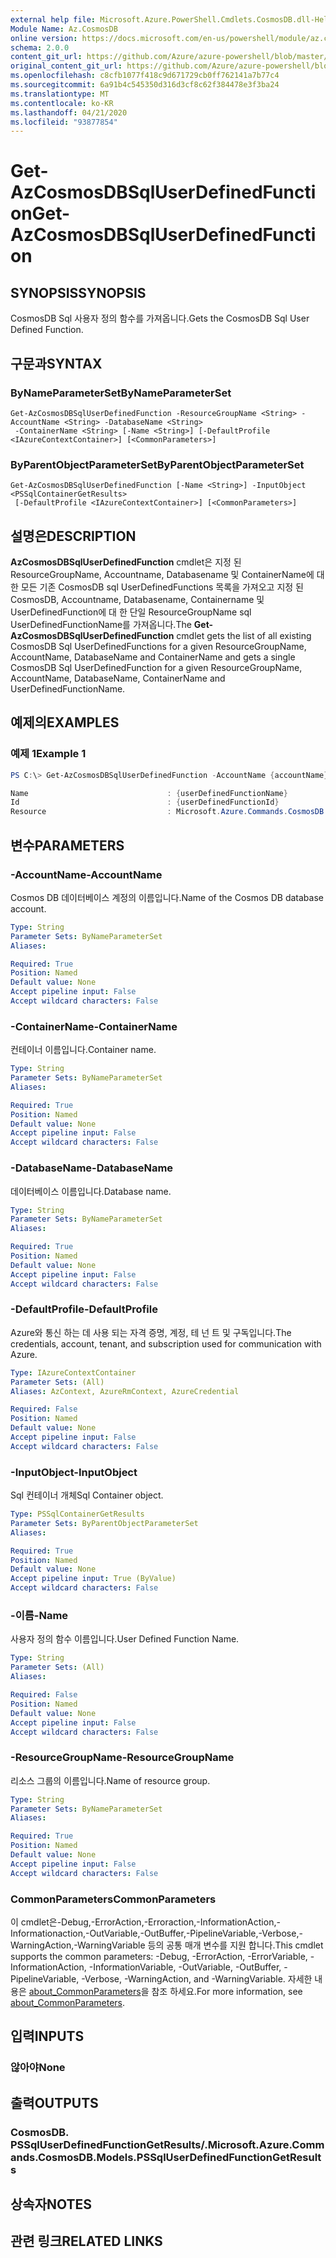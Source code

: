 ```yaml
---
external help file: Microsoft.Azure.PowerShell.Cmdlets.CosmosDB.dll-Help.xml
Module Name: Az.CosmosDB
online version: https://docs.microsoft.com/en-us/powershell/module/az.cosmosdb/get-azcosmosdbsqluserdefinedfunction
schema: 2.0.0
content_git_url: https://github.com/Azure/azure-powershell/blob/master/src/CosmosDB/CosmosDB/help/Get-AzCosmosDBSqlUserDefinedFunction.md
original_content_git_url: https://github.com/Azure/azure-powershell/blob/master/src/CosmosDB/CosmosDB/help/Get-AzCosmosDBSqlUserDefinedFunction.md
ms.openlocfilehash: c8cfb1077f418c9d671729cb0ff762141a7b77c4
ms.sourcegitcommit: 6a91b4c545350d316d3cf8c62f384478e3f3ba24
ms.translationtype: MT
ms.contentlocale: ko-KR
ms.lasthandoff: 04/21/2020
ms.locfileid: "93877854"
---
```

# <span data-ttu-id="e7f72-101">Get-AzCosmosDBSqlUserDefinedFunction</span><span class="sxs-lookup"><span data-stu-id="e7f72-101">Get-AzCosmosDBSqlUserDefinedFunction</span></span>

## <span data-ttu-id="e7f72-102">SYNOPSIS</span><span class="sxs-lookup"><span data-stu-id="e7f72-102">SYNOPSIS</span></span>
<span data-ttu-id="e7f72-103">CosmosDB Sql 사용자 정의 함수를 가져옵니다.</span><span class="sxs-lookup"><span data-stu-id="e7f72-103">Gets the CosmosDB Sql User Defined Function.</span></span>

## <span data-ttu-id="e7f72-104">구문과</span><span class="sxs-lookup"><span data-stu-id="e7f72-104">SYNTAX</span></span>

### <span data-ttu-id="e7f72-105">ByNameParameterSet</span><span class="sxs-lookup"><span data-stu-id="e7f72-105">ByNameParameterSet</span></span>
```
Get-AzCosmosDBSqlUserDefinedFunction -ResourceGroupName <String> -AccountName <String> -DatabaseName <String>
 -ContainerName <String> [-Name <String>] [-DefaultProfile <IAzureContextContainer>] [<CommonParameters>]
```

### <span data-ttu-id="e7f72-106">ByParentObjectParameterSet</span><span class="sxs-lookup"><span data-stu-id="e7f72-106">ByParentObjectParameterSet</span></span>
```
Get-AzCosmosDBSqlUserDefinedFunction [-Name <String>] -InputObject <PSSqlContainerGetResults>
 [-DefaultProfile <IAzureContextContainer>] [<CommonParameters>]
```

## <span data-ttu-id="e7f72-107">설명은</span><span class="sxs-lookup"><span data-stu-id="e7f72-107">DESCRIPTION</span></span>
<span data-ttu-id="e7f72-108">**AzCosmosDBSqlUserDefinedFunction** cmdlet은 지정 된 ResourceGroupName, Accountname, Databasename 및 ContainerName에 대 한 모든 기존 CosmosDB sql UserDefinedFunctions 목록을 가져오고 지정 된 CosmosDB, Accountname, Databasename, Containername 및 UserDefinedFunction에 대 한 단일 ResourceGroupName sql UserDefinedFunctionName를 가져옵니다.</span><span class="sxs-lookup"><span data-stu-id="e7f72-108">The **Get-AzCosmosDBSqlUserDefinedFunction** cmdlet gets the list of all existing CosmosDB Sql UserDefinedFunctions for a given ResourceGroupName, AccountName, DatabaseName and ContainerName and gets a single CosmosDB Sql UserDefinedFunction for a given ResourceGroupName, AccountName, DatabaseName, ContainerName and UserDefinedFunctionName.</span></span>

## <span data-ttu-id="e7f72-109">예제의</span><span class="sxs-lookup"><span data-stu-id="e7f72-109">EXAMPLES</span></span>

### <span data-ttu-id="e7f72-110">예제 1</span><span class="sxs-lookup"><span data-stu-id="e7f72-110">Example 1</span></span>
```powershell
PS C:\> Get-AzCosmosDBSqlUserDefinedFunction -AccountName {accountName} -ResourceGroupName {resourceGroupName} -DatabaseName {databaseName} -Name {userDefinedFunctionName} -ContainerName {containerName} 

Name                               : {userDefinedFunctionName}
Id                                 : {userDefinedFunctionId}
Resource                           : Microsoft.Azure.Commands.CosmosDB.Models.PSSqlUserDefinedFunctionGetPropertiesResource
```

## <span data-ttu-id="e7f72-111">변수</span><span class="sxs-lookup"><span data-stu-id="e7f72-111">PARAMETERS</span></span>

### <span data-ttu-id="e7f72-112">-AccountName</span><span class="sxs-lookup"><span data-stu-id="e7f72-112">-AccountName</span></span>
<span data-ttu-id="e7f72-113">Cosmos DB 데이터베이스 계정의 이름입니다.</span><span class="sxs-lookup"><span data-stu-id="e7f72-113">Name of the Cosmos DB database account.</span></span>

```yaml
Type: String
Parameter Sets: ByNameParameterSet
Aliases:

Required: True
Position: Named
Default value: None
Accept pipeline input: False
Accept wildcard characters: False
```

### <span data-ttu-id="e7f72-114">-ContainerName</span><span class="sxs-lookup"><span data-stu-id="e7f72-114">-ContainerName</span></span>
<span data-ttu-id="e7f72-115">컨테이너 이름입니다.</span><span class="sxs-lookup"><span data-stu-id="e7f72-115">Container name.</span></span>

```yaml
Type: String
Parameter Sets: ByNameParameterSet
Aliases:

Required: True
Position: Named
Default value: None
Accept pipeline input: False
Accept wildcard characters: False
```

### <span data-ttu-id="e7f72-116">-DatabaseName</span><span class="sxs-lookup"><span data-stu-id="e7f72-116">-DatabaseName</span></span>
<span data-ttu-id="e7f72-117">데이터베이스 이름입니다.</span><span class="sxs-lookup"><span data-stu-id="e7f72-117">Database name.</span></span>

```yaml
Type: String
Parameter Sets: ByNameParameterSet
Aliases:

Required: True
Position: Named
Default value: None
Accept pipeline input: False
Accept wildcard characters: False
```

### <span data-ttu-id="e7f72-118">-DefaultProfile</span><span class="sxs-lookup"><span data-stu-id="e7f72-118">-DefaultProfile</span></span>
<span data-ttu-id="e7f72-119">Azure와 통신 하는 데 사용 되는 자격 증명, 계정, 테 넌 트 및 구독입니다.</span><span class="sxs-lookup"><span data-stu-id="e7f72-119">The credentials, account, tenant, and subscription used for communication with Azure.</span></span>

```yaml
Type: IAzureContextContainer
Parameter Sets: (All)
Aliases: AzContext, AzureRmContext, AzureCredential

Required: False
Position: Named
Default value: None
Accept pipeline input: False
Accept wildcard characters: False
```

### <span data-ttu-id="e7f72-120">-InputObject</span><span class="sxs-lookup"><span data-stu-id="e7f72-120">-InputObject</span></span>
<span data-ttu-id="e7f72-121">Sql 컨테이너 개체</span><span class="sxs-lookup"><span data-stu-id="e7f72-121">Sql Container object.</span></span>

```yaml
Type: PSSqlContainerGetResults
Parameter Sets: ByParentObjectParameterSet
Aliases:

Required: True
Position: Named
Default value: None
Accept pipeline input: True (ByValue)
Accept wildcard characters: False
```

### <span data-ttu-id="e7f72-122">-이름</span><span class="sxs-lookup"><span data-stu-id="e7f72-122">-Name</span></span>
<span data-ttu-id="e7f72-123">사용자 정의 함수 이름입니다.</span><span class="sxs-lookup"><span data-stu-id="e7f72-123">User Defined Function Name.</span></span>

```yaml
Type: String
Parameter Sets: (All)
Aliases:

Required: False
Position: Named
Default value: None
Accept pipeline input: False
Accept wildcard characters: False
```

### <span data-ttu-id="e7f72-124">-ResourceGroupName</span><span class="sxs-lookup"><span data-stu-id="e7f72-124">-ResourceGroupName</span></span>
<span data-ttu-id="e7f72-125">리소스 그룹의 이름입니다.</span><span class="sxs-lookup"><span data-stu-id="e7f72-125">Name of resource group.</span></span>

```yaml
Type: String
Parameter Sets: ByNameParameterSet
Aliases:

Required: True
Position: Named
Default value: None
Accept pipeline input: False
Accept wildcard characters: False
```

### <span data-ttu-id="e7f72-126">CommonParameters</span><span class="sxs-lookup"><span data-stu-id="e7f72-126">CommonParameters</span></span>
<span data-ttu-id="e7f72-127">이 cmdlet은-Debug,-ErrorAction,-Erroraction,-InformationAction,-Informationaction,-OutVariable,-OutBuffer,-PipelineVariable,-Verbose,-WarningAction,-WarningVariable 등의 공통 매개 변수를 지원 합니다.</span><span class="sxs-lookup"><span data-stu-id="e7f72-127">This cmdlet supports the common parameters: -Debug, -ErrorAction, -ErrorVariable, -InformationAction, -InformationVariable, -OutVariable, -OutBuffer, -PipelineVariable, -Verbose, -WarningAction, and -WarningVariable.</span></span> <span data-ttu-id="e7f72-128">자세한 내용은 [about_CommonParameters](http://go.microsoft.com/fwlink/?LinkID=113216)을 참조 하세요.</span><span class="sxs-lookup"><span data-stu-id="e7f72-128">For more information, see [about_CommonParameters](http://go.microsoft.com/fwlink/?LinkID=113216).</span></span>

## <span data-ttu-id="e7f72-129">입력</span><span class="sxs-lookup"><span data-stu-id="e7f72-129">INPUTS</span></span>

### <span data-ttu-id="e7f72-130">않아야</span><span class="sxs-lookup"><span data-stu-id="e7f72-130">None</span></span>

## <span data-ttu-id="e7f72-131">출력</span><span class="sxs-lookup"><span data-stu-id="e7f72-131">OUTPUTS</span></span>

### <span data-ttu-id="e7f72-132">CosmosDB. PSSqlUserDefinedFunctionGetResults/.</span><span class="sxs-lookup"><span data-stu-id="e7f72-132">Microsoft.Azure.Commands.CosmosDB.Models.PSSqlUserDefinedFunctionGetResults</span></span>

## <span data-ttu-id="e7f72-133">상속자</span><span class="sxs-lookup"><span data-stu-id="e7f72-133">NOTES</span></span>

## <span data-ttu-id="e7f72-134">관련 링크</span><span class="sxs-lookup"><span data-stu-id="e7f72-134">RELATED LINKS</span></span>

